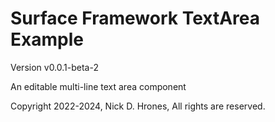 # Surface Framework TextArea Example 
Version v0.0.1-beta-2

An editable multi-line text area component

Copyright 2022-2024, Nick D. Hrones, All rights are reserved.
